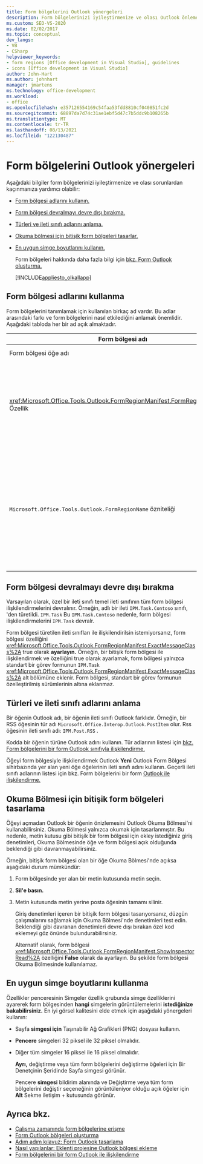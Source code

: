 ```yaml
---
title: Form bölgelerini Outlook yönergeleri
description: Form bölgelerinizi iyileştirmenize ve olası Outlook önlemenize yardımcı olacak form bölgeleri oluşturma yönergeleri hakkında bilgi edinebilirsiniz.
ms.custom: SEO-VS-2020
ms.date: 02/02/2017
ms.topic: conceptual
dev_langs:
- VB
- CSharp
helpviewer_keywords:
- form regions [Office development in Visual Studio], guidelines
- icons [Office development in Visual Studio]
author: John-Hart
ms.author: johnhart
manager: jmartens
ms.technology: office-development
ms.workload:
- office
ms.openlocfilehash: e357126554169c54faa53fdd8810cf040851fc2d
ms.sourcegitcommit: 68897da7d74c31ae1ebf5d47c7b5ddc9b108265b
ms.translationtype: MT
ms.contentlocale: tr-TR
ms.lasthandoff: 08/13/2021
ms.locfileid: "122130487"
---
```

# <a name="guidelines-to-create-outlook-form-regions"></a>Form bölgelerini Outlook yönergeleri
  Aşağıdaki bilgiler form bölgelerinizi iyileştirmenize ve olası sorunlardan kaçınmanıza yardımcı olabilir:

- [Form bölgesi adlarını kullanın.](#UsingFormRegions)

- [Form bölgesi devralmayı devre dışı bırakma.](#DisablingInheritance)

- [Türleri ve ileti sınıfı adlarını anlama.](#ClassNames)

- [Okuma bölmesi için bitişik form bölgeleri tasarlar.](#ReadingPane)

- [En uygun simge boyutlarını kullanın.](#UsingOptimal)

  Form bölgeleri hakkında daha fazla bilgi için [bkz. Form Outlook oluşturma.](../vsto/creating-outlook-form-regions.md)

  [!INCLUDE[appliesto_olkallapp](../vsto/includes/appliesto-olkallapp-md.md)]

## <a name="use-form-region-names"></a><a name="UsingFormRegions"></a> Form bölgesi adlarını kullanma
 Form bölgelerini tanımlamak için kullanılan birkaç ad vardır. Bu adlar arasındaki farkı ve form bölgelerini nasıl etkilediğini anlamak önemlidir. Aşağıdaki tabloda her bir ad açık almaktadır.

|Form bölgesi adı|Açıklama|
|----------------------|-----------------|
|Form bölgesi öğe adı|Yeni Öğe Ekle iletişim **Outlook Form Bölgesi** öğesi için **belirttiğiniz** ad. Bu, dosyanın içinde görünen form bölgesi kod dosyasının **Çözüm Gezgini.**|
|<xref:Microsoft.Office.Tools.Outlook.FormRegionManifest.FormRegionName%2A> Özellik|Bu adı Açıklayıcı metin **girin'de belirtir ve Yeni** Form Bölgesi sihirbazının **görüntüleme tercihleri Outlook seçersiniz.** Bu ad, Özellikler **penceresinde FormRegionName** özelliği **olarak** görünür.<br /><br /> Kullanıcı <xref:Microsoft.Office.Tools.Outlook.FormRegionManifest.FormRegionName%2A> arabiriminde (UI) form bölgelerini tanımlayan etiketi belirtmek Outlook özelliğini kullanın. Ayrı form bölgeleri için bu ad, bir öğenin Şerit'inde bir Outlook görünür.<br /><br /> Bitişik form bölgeleri için bu ad, form bölgesi üzerinde üst bilgi metni olarak görünür.|
|`Microsoft.Office.Tools.Outlook.FormRegionName` özniteliği|Projeye bir **Outlook Form** Bölgesi öğesi Visual Studio bu özelliği form bölgesi tam adı olarak ayarlar. Varsayılan tam ad, form VSTO bölge adına noktayla bağlı olan eklentinin adıdır( örneğin, `OutlookAddIn1.FormRegion1` ).<br /><br /> Bu tam ad, form bölgesi fabrika sınıfının en üstünde bir öznitelik olarak da görünür.<br /><br /> Form `Microsoft.Office.Tools.Outlook.FormRegionName` bölgelerini tüm veri kaynaklarında benzersiz olarak tanımlamak için özniteliğini Outlook VSTO kullanın. Form bölgesi öğesini yeniden kullanarak `Microsoft.Office.Tools.Outlook.FormRegionName` veya özelliğini değiştirerek özniteliğin değerini <xref:Microsoft.Office.Tools.Outlook.FormRegionManifest.FormRegionName%2A> değiştiremezsiniz. Bu adı değiştirmek için form bölgesi `Microsoft.Office.Tools.Outlook.FormRegionName` kod dosyasında özniteliğini değiştirmeniz gerekir.|

## <a name="disable-form-region-inheritance"></a><a name="DisablingInheritance"></a> Form bölgesi devralmayı devre dışı bırakma
 Varsayılan olarak, özel bir ileti sınıfı temel ileti sınıfının tüm form bölgesi ilişkilendirmelerini devralınır. Örneğin, adlı bir ileti `IPM.Task.Contoso` sınıfı, 'den türetildi. `IPM.Task` Bu `IPM.Task.Contoso` nedenle, form bölgesi ilişkilendirmelerini `IPM.Task` devralr.

 Form bölgesi türetilen ileti sınıfları ile ilişkilendirilsin istemiyorsanız, form bölgesi özelliğini <xref:Microsoft.Office.Tools.Outlook.FormRegionManifest.ExactMessageClass%2A> true olarak **ayarlayın.** Örneğin, bir bitişik form bölgesi ile ilişkilendirmek ve özelliğini true olarak ayarlamak, form bölgesi yalnızca standart bir görev formunun `IPM.Task` <xref:Microsoft.Office.Tools.Outlook.FormRegionManifest.ExactMessageClass%2A> alt bölümüne eklenir.  Form bölgesi, standart bir görev formunun özelleştirilmiş sürümlerinin altına eklanmaz.

## <a name="understand-types-and-message-class-names"></a><a name="ClassNames"></a> Türleri ve ileti sınıfı adlarını anlama
 Bir öğenin Outlook adı, bir öğenin ileti sınıfı Outlook farklıdır. Örneğin, bir RSS öğesinin tür adı `Microsoft.Office.Interop.Outlook.PostItem` olur. Rss öğesinin ileti sınıfı adı: `IPM.Post.RSS` .

 Kodda bir öğenin türüne Outlook adını kullanın. Tür adlarının listesi için [bkz. Form bölgelerini bir form Outlook sınıfıyla ilişkilendirme.](../vsto/associating-a-form-region-with-an-outlook-message-class.md)

 Öğeyi form bölgesiyle ilişkilendirmek Outlook **Yeni** Outlook Form Bölgesi sihirbazında yer alan yeni öğe öğelerinin ileti sınıfı adını kullanın. Geçerli ileti sınıfı adlarının listesi için bkz. Form bölgelerini bir form [Outlook ile ilişkilendirme.](../vsto/associating-a-form-region-with-an-outlook-message-class.md)

## <a name="design-adjoining-form-regions-for-the-reading-pane"></a><a name="ReadingPane"></a> Okuma Bölmesi için bitişik form bölgeleri tasarlama
 Öğeyi açmadan Outlook bir öğenin önizlemesini Outlook Okuma Bölmesi'ni kullanabilirsiniz. Okuma Bölmesi yalnızca okumak için tasarlanmıştır. Bu nedenle, metin kutusu gibi bitişik bir form bölgesi için ekley istediğiniz giriş denetimleri, Okuma Bölmesinde öğe ve form bölgesi açık olduğunda beklendiği gibi davranmayabilirsiniz.

 Örneğin, bitişik form bölgesi olan bir öğe Okuma Bölmesi'nde açıksa aşağıdaki durum mümkündür:

1. Form bölgesinde yer alan bir metin kutusunda metin seçin.

2. **Sil'e basın.**

3. Metin kutusunda metin yerine posta öğesinin tamamı silinir.

   Giriş denetimleri içeren bir bitişik form bölgesi tasarıyorsanız, düzgün çalışmalarını sağlamak için Okuma Bölmesi'nde denetimleri test edin. Beklendiği gibi davranan denetimleri devre dışı bırakan özel kod eklemeyi göz önünde bulundurabilirsiniz.

   Alternatif olarak, form bölgesi <xref:Microsoft.Office.Tools.Outlook.FormRegionManifest.ShowInspectorRead%2A> özelliğini **False** olarak da ayarlayın. Bu şekilde form bölgesi Okuma Bölmesinde kullanılamaz.

## <a name="use-optimal-icon-sizes"></a><a name="UsingOptimal"></a> En uygun simge boyutlarını kullanma
 Özellikler penceresinin Simgeler özellik grubunda simge özelliklerini ayarerek form bölgesinden **hangi** simgelerin görüntülemelerini **istediğinize bakabilirsiniz.** En iyi görsel kalitesini elde etmek için aşağıdaki yönergeleri kullanın:

- Sayfa **simgesi için** Taşınabilir Ağ Grafikleri (PNG) dosyası kullanın.

- **Pencere** simgeleri 32 piksel ile 32 piksel olmalıdır.

- Diğer tüm simgeler 16 piksel ile 16 piksel olmalıdır.

  **Ayrı,** değiştirme veya tüm form bölgelerini değiştirme öğeleri için Bir Denetçinin Şeridinde Sayfa simgesi görünür.

  Pencere **simgesi** bildirim alanında ve Değiştirme veya tüm form bölgelerini değiştir seçeneğinin görüntüleniyor olduğu açık öğeler için **Alt** Sekme iletişim +  kutusunda görünür.

## <a name="see-also"></a>Ayrıca bkz.
- [Çalışma zamanında form bölgelerine erişme](../vsto/accessing-a-form-region-at-run-time.md)
- [Form Outlook bölgeleri oluşturma](../vsto/creating-outlook-form-regions.md)
- [Adım adım kılavuz: Form Outlook tasarlama](../vsto/walkthrough-designing-an-outlook-form-region.md)
- [Nasıl yapılanlar: Eklenti projesine Outlook bölgesi ekleme](../vsto/how-to-add-a-form-region-to-an-outlook-add-in-project.md)
- [Form bölgelerini bir form Outlook ile ilişkilendirme](../vsto/associating-a-form-region-with-an-outlook-message-class.md)
